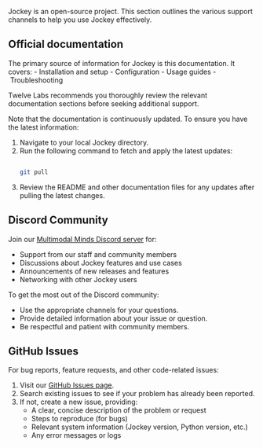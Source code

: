 Jockey is an open-source project. This section outlines the various support channels to help you use Jockey effectively.


## Official documentation

The primary source of information for Jockey is this documentation. It covers:
- Installation and setup
- Configuration
- Usage guides
- Troubleshooting

Twelve Labs recommends you thoroughly review the relevant documentation sections before seeking additional support.

Note that the documentation is continuously updated. To ensure you have the latest information:

1. Navigate to your local Jockey directory.
2. Run the following command to fetch and apply the latest updates:
    ```sh

    git pull
    ```
3. Review the README and other documentation files for any updates after pulling the latest changes.

## Discord Community

Join our [Multimodal Minds Discord server](https://discord.gg/4p9QaBvT6r) for:
- Support from our staff and community members
- Discussions about Jockey features and use cases
- Announcements of new releases and features
- Networking with other Jockey users

To get the most out of the Discord community: 
- Use the appropriate channels for your questions.
- Provide detailed information about your issue or question.
- Be respectful and patient with community members.

## GitHub Issues

For bug reports, feature requests, and other code-related issues:

1. Visit our [GitHub Issues page](https://github.com/twelvelabs-io/tl-jockey/issues).
2. Search existing issues to see if your problem has already been reported.
3. If not, create a new issue, providing:
   - A clear, concise description of the problem or request
   - Steps to reproduce (for bugs)
   - Relevant system information (Jockey version, Python version, etc.)
   - Any error messages or logs